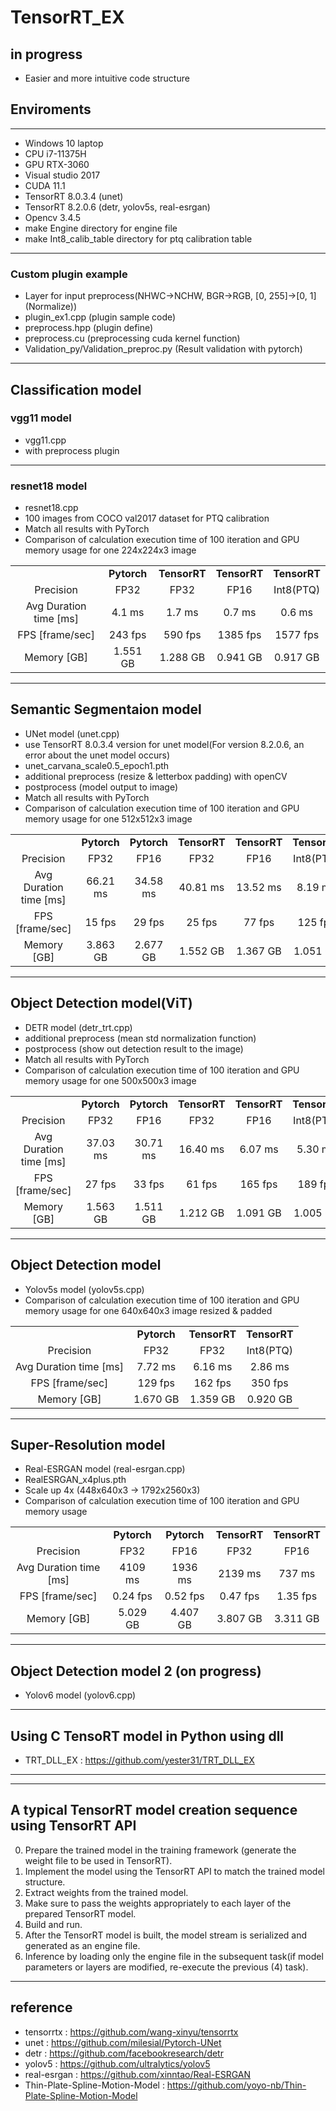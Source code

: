 # TensorRT_EX

## in progress
- Easier and more intuitive code structure

## Enviroments
***
- Windows 10 laptop
- CPU i7-11375H
- GPU RTX-3060
- Visual studio 2017
- CUDA 11.1
- TensorRT 8.0.3.4 (unet)
- TensorRT 8.2.0.6 (detr, yolov5s, real-esrgan) 
- Opencv 3.4.5
- make Engine directory for engine file
- make Int8_calib_table directory for ptq calibration table
***

### Custom plugin example
- Layer for input preprocess(NHWC->NCHW, BGR->RGB, [0, 255]->[0, 1] (Normalize))
- plugin_ex1.cpp (plugin sample code)
- preprocess.hpp (plugin define)
- preprocess.cu (preprocessing cuda kernel function)
- Validation_py/Validation_preproc.py (Result validation with pytorch)
***

## Classification model
### vgg11 model 
- vgg11.cpp
- with preprocess plugin

***

### resnet18 model
- resnet18.cpp
- 100 images from COCO val2017 dataset for PTQ calibration
- Match all results with PyTorch
- Comparison of calculation execution time of 100 iteration and GPU memory usage for one 224x224x3 image 

<table border="0"  width="100%">
	<tbody align="center">
		<tr>
			<td></td>
			<td><strong>Pytorch</strong></td><td><strong>TensorRT</strong></td><td><strong>TensorRT</strong></td><td><strong>TensorRT</strong></td>
		</tr>
		<tr>
			<td>Precision</td><td>FP32</td><td>FP32</td><td>FP16</td><td>Int8(PTQ)</td>
		</tr>
		<tr>
			<td>Avg Duration time [ms]</td>
			<td>4.1 ms</td>
			<td>1.7 ms </td>
			<td>0.7 ms</td>
			<td>0.6 ms</td>
		</tr>
		<tr>
			<td>FPS [frame/sec]</td>
			<td>243 fps</td>
			<td>590 fps</td>
			<td>1385 fps</td>
			<td>1577 fps</td>
		</tr>
		<tr>
			<td>Memory [GB]</td>
			<td>1.551 GB</td>
			<td>1.288 GB</td>
			<td>0.941 GB</td>
			<td>0.917 GB</td>
		</tr>
	</tbody>
</table>

***

## Semantic Segmentaion model
- UNet model (unet.cpp)
- use TensorRT 8.0.3.4 version for unet model(For version 8.2.0.6, an error about the unet model occurs)
- unet_carvana_scale0.5_epoch1.pth
- additional preprocess (resize & letterbox padding) with openCV
- postprocess (model output to image)
- Match all results with PyTorch
- Comparison of calculation execution time of 100 iteration and GPU memory usage for one 512x512x3 image

<table border="0"  width="100%">
	<tbody align="center">
		<tr>
			<td></td>
			<td><strong>Pytorch</strong></td><td><strong>Pytorch</strong></td><td><strong>TensorRT</strong></td><td><strong>TensorRT</strong></td><td><strong>TensorRT</strong></td>
		</tr>
		<tr>
			<td>Precision</td><td>FP32</td><td>FP16</td><td>FP32</td><td>FP16</td><td>Int8(PTQ)</td>
		</tr>
		<tr>
			<td>Avg Duration time [ms]</td>
			<td>66.21 ms</td>
			<td>34.58 ms</td>
			<td>40.81 ms </td>
			<td>13.52 ms</td>
			<td>8.19 ms</td>
		</tr>
		<tr>
			<td>FPS [frame/sec]</td>
			<td>15 fps</td>
			<td>29 fps</td>
			<td>25 fps</td>
			<td>77 fps</td>
			<td>125 fps</td>
		</tr>
		<tr>
			<td>Memory [GB]</td>
			<td>3.863 GB</td>
			<td>2.677 GB</td>
			<td>1.552 GB</td>
			<td>1.367 GB</td>
			<td>1.051 GB</td>
		</tr>
	</tbody>
</table>

***

## Object Detection model(ViT)
- DETR model (detr_trt.cpp) 
- additional preprocess (mean std normalization function)
- postprocess (show out detection result to the image)
- Match all results with PyTorch
- Comparison of calculation execution time of 100 iteration and GPU memory usage for one 500x500x3 image 

<table border="0"  width="100%">
	<tbody align="center">
		<tr>
			<td></td>
			<td><strong>Pytorch</strong></td><td><strong>Pytorch</strong></td><td><strong>TensorRT</strong></td><td><strong>TensorRT</strong></td><td><strong>TensorRT</strong></td>
		</tr>
		<tr>
			<td>Precision</td><td>FP32</td><td>FP16</td><td>FP32</td><td>FP16</td><td>Int8(PTQ)</td>
		</tr>
		<tr>
			<td>Avg Duration time [ms]</td>
			<td>37.03 ms</td>
			<td>30.71 ms</td>
			<td>16.40 ms </td>
			<td>6.07 ms</td>
			<td>5.30 ms</td>
		</tr>
		<tr>
			<td>FPS [frame/sec]</td>
			<td>27 fps</td>
			<td>33 fps</td>
			<td>61 fps</td>
			<td>165 fps</td>
			<td>189 fps</td>
		</tr>
		<tr>
			<td>Memory [GB]</td>
			<td>1.563 GB</td>
			<td>1.511 GB</td>
			<td>1.212 GB</td>
			<td>1.091 GB</td>
			<td>1.005 GB</td>
		</tr>
	</tbody>
</table>

***

## Object Detection model
- Yolov5s model (yolov5s.cpp) 
- Comparison of calculation execution time of 100 iteration and GPU memory usage for one 640x640x3 image resized & padded

<table border="0"  width="100%">
	<tbody align="center">
		<tr>
			<td></td>
			<td><strong>Pytorch</strong></td><td><strong>TensorRT</strong></td><td><strong>TensorRT</strong></td>
		</tr>
		<tr>
			<td>Precision</td><td>FP32</td><td>FP32</td><td>Int8(PTQ)</td>
		</tr>
		<tr>
			<td>Avg Duration time [ms]</td>
			<td>7.72 ms</td>
			<td>6.16 ms </td>
			<td>2.86 ms</td>
		</tr>
		<tr>
			<td>FPS [frame/sec]</td>
			<td>129 fps</td>
			<td>162 fps</td>
			<td>350 fps</td>
		</tr>
		<tr>
			<td>Memory [GB]</td>
			<td>1.670 GB</td>
			<td>1.359 GB</td>
			<td>0.920 GB</td>
		</tr>
	</tbody>
</table>

***

## Super-Resolution model
- Real-ESRGAN model (real-esrgan.cpp)
- RealESRGAN_x4plus.pth
- Scale up 4x (448x640x3 -> 1792x2560x3) 
- Comparison of calculation execution time of 100 iteration and GPU memory usage

<table border="0"  width="100%">
	<tbody align="center">
		<tr>
			<td></td>
			<td><strong>Pytorch</strong></td><td><strong>Pytorch</strong></td><td><strong>TensorRT</strong></td><td><strong>TensorRT</strong></td>
		</tr>
		<tr>
			<td>Precision</td><td>FP32</td><td>FP16</td><td>FP32</td><td>FP16</td>
		</tr>
		<tr>
			<td>Avg Duration time [ms]</td>
			<td>4109 ms</td>
			<td>1936 ms</td>
			<td>2139 ms </td>
			<td>737 ms</td>
		</tr>
		<tr>
			<td>FPS [frame/sec]</td>
			<td>0.24 fps</td>
			<td>0.52 fps</td>
			<td>0.47 fps</td>
			<td>1.35 fps</td>
		</tr>
		<tr>
			<td>Memory [GB]</td>
			<td>5.029 GB</td>
			<td>4.407 GB</td>
			<td>3.807 GB</td>
			<td>3.311 GB</td>
		</tr>
	</tbody>
</table>

***

## Object Detection model 2 (on progress)
- Yolov6 model (yolov6.cpp) 


***
 
## Using C TensoRT model in Python using dll
- TRT_DLL_EX : <https://github.com/yester31/TRT_DLL_EX>
***

***

## A typical TensorRT model creation sequence using TensorRT API
0. Prepare the trained model in the training framework (generate the weight file to be used in TensorRT).
1. Implement the model using the TensorRT API to match the trained model structure.
2. Extract weights from the trained model.
3. Make sure to pass the weights appropriately to each layer of the prepared TensorRT model.
4. Build and run.
5. After the TensorRT model is built, the model stream is serialized and generated as an engine file.
6. Inference by loading only the engine file in the subsequent task(if model parameters or layers are modified, re-execute the previous (4) task).
     
***

## reference   
* tensorrtx : <https://github.com/wang-xinyu/tensorrtx>
* unet : <https://github.com/milesial/Pytorch-UNet>
* detr : <https://github.com/facebookresearch/detr>
* yolov5 : <https://github.com/ultralytics/yolov5>
* real-esrgan : <https://github.com/xinntao/Real-ESRGAN>
* Thin-Plate-Spline-Motion-Model : <https://github.com/yoyo-nb/Thin-Plate-Spline-Motion-Model>